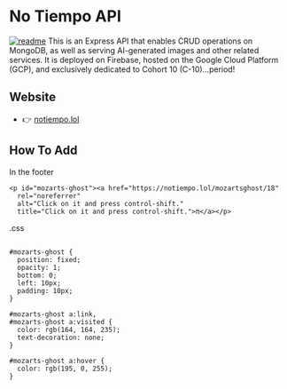 # No Tiempo API
[![readme](./public/meta/readme.webp)](https://notiempo.lol)
This is an Express API that enables CRUD operations on MongoDB, as well as serving AI-generated images and other related services. It is deployed on Firebase, hosted on the Google Cloud Platform (GCP), and exclusively dedicated to Cohort 10 (C-10)...period!

## Website
* 👉 [notiempo.lol](https://notiempo.lol)

## How To Add

In the footer
```
<p id="mozarts-ghost"><a href="https://notiempo.lol/mozartsghost/18"
  rel="noreferrer"
  alt="Click on it and press control-shift."
  title="Click on it and press control-shift.">π</a></p>
```

.css
```

#mozarts-ghost {
  position: fixed;
  opacity: 1;
  bottom: 0;
  left: 10px;
  padding: 10px;
}

#mozarts-ghost a:link,
#mozarts-ghost a:visited {
  color: rgb(164, 164, 235);
  text-decoration: none;
}

#mozarts-ghost a:hover {
  color: rgb(195, 0, 255);
}
```
